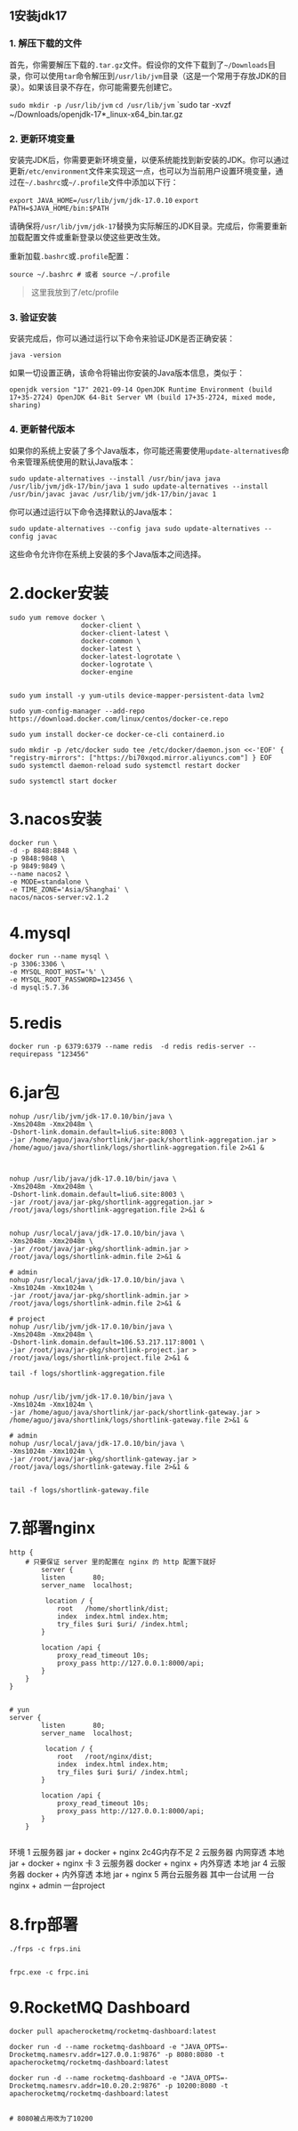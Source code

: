 

## 1安装jdk17

### 1. 解压下载的文件

首先，你需要解压下载的`.tar.gz`文件。假设你的文件下载到了`~/Downloads`目录，你可以使用`tar`命令解压到`/usr/lib/jvm`目录（这是一个常用于存放JDK的目录）。如果该目录不存在，你可能需要先创建它。

`sudo mkdir -p /usr/lib/jvm`
`cd /usr/lib/jvm`
`sudo tar -xvzf ~/Downloads/openjdk-17*_linux-x64_bin.tar.gz

### 2. 更新环境变量

安装完JDK后，你需要更新环境变量，以便系统能找到新安装的JDK。你可以通过更新`/etc/environment`文件来实现这一点，也可以为当前用户设置环境变量，通过在`~/.bashrc`或`~/.profile`文件中添加以下行：

`export JAVA_HOME=/usr/lib/jvm/jdk-17.0.10`
`export PATH=$JAVA_HOME/bin:$PATH`

请确保将`/usr/lib/jvm/jdk-17`替换为实际解压的JDK目录。完成后，你需要重新加载配置文件或重新登录以使这些更改生效。

重新加载`.bashrc`或`.profile`配置：

`source ~/.bashrc # 或者 source ~/.profile`

> 这里我放到了/etc/profile
### 3. 验证安装

安装完成后，你可以通过运行以下命令来验证JDK是否正确安装：

`java -version`

如果一切设置正确，该命令将输出你安装的Java版本信息，类似于：

`openjdk version "17" 2021-09-14 OpenJDK Runtime Environment (build 17+35-2724) OpenJDK 64-Bit Server VM (build 17+35-2724, mixed mode, sharing)`

### 4. 更新替代版本

如果你的系统上安装了多个Java版本，你可能还需要使用`update-alternatives`命令来管理系统使用的默认Java版本：

`sudo update-alternatives --install /usr/bin/java java /usr/lib/jvm/jdk-17/bin/java 1 sudo update-alternatives --install /usr/bin/javac javac /usr/lib/jvm/jdk-17/bin/javac 1`

你可以通过运行以下命令选择默认的Java版本：

`sudo update-alternatives --config java sudo update-alternatives --config javac`

这些命令允许你在系统上安装的多个Java版本之间选择。

# 2.docker安装
```
sudo yum remove docker \
                  docker-client \
                  docker-client-latest \
                  docker-common \
                  docker-latest \
                  docker-latest-logrotate \
                  docker-logrotate \
                  docker-engine


sudo yum install -y yum-utils device-mapper-persistent-data lvm2

sudo yum-config-manager --add-repo https://download.docker.com/linux/centos/docker-ce.repo

sudo yum install docker-ce docker-ce-cli containerd.io

sudo mkdir -p /etc/docker sudo tee /etc/docker/daemon.json <<-'EOF' { "registry-mirrors": ["https://bi70xqod.mirror.aliyuncs.com"] } EOF sudo systemctl daemon-reload sudo systemctl restart docker

sudo systemctl start docker

```



# 3.nacos安装



```
docker run \
-d -p 8848:8848 \
-p 9848:9848 \
-p 9849:9849 \
--name nacos2 \
-e MODE=standalone \
-e TIME_ZONE='Asia/Shanghai' \
nacos/nacos-server:v2.1.2
```

# 4.mysql
```
docker run --name mysql \
-p 3306:3306 \
-e MYSQL_ROOT_HOST='%' \
-e MYSQL_ROOT_PASSWORD=123456 \
-d mysql:5.7.36
```

# 5.redis
```
docker run -p 6379:6379 --name redis  -d redis redis-server --requirepass "123456"
```

# 6.jar包
```
nohup /usr/lib/jvm/jdk-17.0.10/bin/java \
-Xms2048m -Xmx2048m \
-Dshort-link.domain.default=liu6.site:8003 \
-jar /home/aguo/java/shortlink/jar-pack/shortlink-aggregation.jar > /home/aguo/java/shortlink/logs/shortlink-aggregation.file 2>&1 &



nohup /usr/lib/java/jdk-17.0.10/bin/java \
-Xms2048m -Xmx2048m \
-Dshort-link.domain.default=liu6.site:8003 \
-jar /root/java/jar-pkg/shortlink-aggregation.jar > /root/java/logs/shortlink-aggregation.file 2>&1 &


nohup /usr/local/java/jdk-17.0.10/bin/java \
-Xms2048m -Xmx2048m \
-jar /root/java/jar-pkg/shortlink-admin.jar > /root/java/logs/shortlink-admin.file 2>&1 &

# admin
nohup /usr/local/java/jdk-17.0.10/bin/java \
-Xms1024m -Xmx1024m \
-jar /root/java/jar-pkg/shortlink-admin.jar > /root/java/logs/shortlink-admin.file 2>&1 &

# project
nohup /usr/lib/jvm/jdk-17.0.10/bin/java \
-Xms2048m -Xmx2048m \
-Dshort-link.domain.default=106.53.217.117:8001 \
-jar /root/java/jar-pkg/shortlink-project.jar > /root/java/logs/shortlink-project.file 2>&1 &

tail -f logs/shortlink-aggregation.file
```



```

nohup /usr/lib/jvm/jdk-17.0.10/bin/java \
-Xms1024m -Xmx1024m \
-jar /home/aguo/java/shortlink/jar-pack/shortlink-gateway.jar > /home/aguo/java/shortlink/logs/shortlink-gateway.file 2>&1 &

# admin
nohup /usr/local/java/jdk-17.0.10/bin/java \
-Xms1024m -Xmx1024m \
-jar /root/java/jar-pkg/shortlink-gateway.jar > /root/java/logs/shortlink-gateway.file 2>&1 &


tail -f logs/shortlink-gateway.file
```


# 7.部署nginx

```
http {
    # 只要保证 server 里的配置在 nginx 的 http 配置下就好
		server {
        listen       80;
        server_name  localhost;

         location / {
            root   /home/shortlink/dist;
            index  index.html index.htm;
            try_files $uri $uri/ /index.html;
        }

        location /api {
            proxy_read_timeout 10s;
            proxy_pass http://127.0.0.1:8000/api;
        }
    }
}


# yun
server {
        listen       80;
        server_name  localhost;

         location / {
            root   /root/nginx/dist;
            index  index.html index.htm;
            try_files $uri $uri/ /index.html;
        }

        location /api {
            proxy_read_timeout 10s;
            proxy_pass http://127.0.0.1:8000/api;
        }
    }


```


环境
1
云服务器 jar + docker + nginx
2c4G内存不足
2
云服务器 内网穿透
本地 jar + docker + nginx 
卡
3 
云服务器 docker + nginx + 内外穿透
本地 jar
4
云服务器 docker + 内外穿透
本地 jar + nginx
5
两台云服务器 其中一台试用
一台nginx + admin  一台project


# 8.frp部署


```
./frps -c frps.ini


frpc.exe -c frpc.ini
```


# 9.RocketMQ Dashboard
```
docker pull apacherocketmq/rocketmq-dashboard:latest

docker run -d --name rocketmq-dashboard -e "JAVA_OPTS=-Drocketmq.namesrv.addr=127.0.0.1:9876" -p 8080:8080 -t apacherocketmq/rocketmq-dashboard:latest

docker run -d --name rocketmq-dashboard -e "JAVA_OPTS=-Drocketmq.namesrv.addr=10.0.20.2:9876" -p 10200:8080 -t apacherocketmq/rocketmq-dashboard:latest


# 8080被占用改为了10200
```